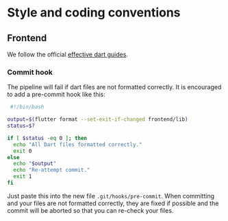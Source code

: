 # Style and coding conventions

## Frontend

We follow the official [effective dart guides](https://dart.dev/guides/language/effective-dart).

### Commit hook
The pipeline will fail if dart files are not formatted correctly.
It is encouraged to add a pre-commit hook like this:
```sh
 #!/bin/bash

output=$(flutter format --set-exit-if-changed frontend/lib)
status=$?

if [ $status -eq 0 ]; then
  echo "All Dart files formatted correctly."
  exit 0
else
  echo "$output"
  echo "Re-attempt commit."
  exit 1
fi
```
Just paste this into the new file `.git/hooks/pre-commit`. 
When committing and your files are not formatted correctly, they are fixed if possible and the commit will be aborted so that you can re-check your files.
